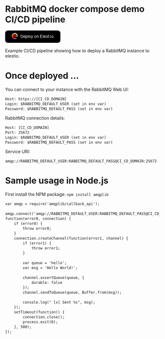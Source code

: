 # RabbitMQ docker compose demo CI/CD pipeline


<a href="https://dash.elest.io/deploy?source=cicd&social=dockerCompose&url=https://github.com/elestio-examples/docker-compose-mysql"><img src="deploy-on-elestio.png" alt="Deploy on Elest.io" width="180px" /></a>

Example CI/CD pipeline showing how to deploy a RabbitMQ instance to elestio.


# Once deployed ...

You can connect to your instance with the RabbitMQ Web UI:

    Host: https://[CI_CD_DOMAIN]
    Login: $RABBITMQ_DEFAULT_USER (set in env var)
    Password: $RABBITMQ_DEFAULT_PASS (set in env var)


RabbitMQ connection details:

    Host: [CI_CD_DOMAIN]
    Port: 25672
    Login: $RABBITMQ_DEFAULT_USER (set in env var)
    Password: $RABBITMQ_DEFAULT_PASS (set in env var)

Service URI:
    
    amqp://RABBITMQ_DEFAULT_USER:RABBITMQ_DEFAULT_PASS@CI_CD_DOMAIN:25672




# Sample usage in Node.js

First install the NPM package: `npm install amqplib`

    var amqp = require('amqplib/callback_api');

    amqp.connect('amqp://RABBITMQ_DEFAULT_USER:RABBITMQ_DEFAULT_PASS@CI_CD_DOMAIN:25672', function(error0, connection) {
        if (error0) {
            throw error0;
        }
        connection.createChannel(function(error1, channel) {
            if (error1) {
                throw error1;
            }

            var queue = 'hello';
            var msg = 'Hello World!';

            channel.assertQueue(queue, {
                durable: false
            });
            channel.sendToQueue(queue, Buffer.from(msg));

            console.log(" [x] Sent %s", msg);
        });
        setTimeout(function() {
            connection.close();
            process.exit(0);
        }, 500);
    });